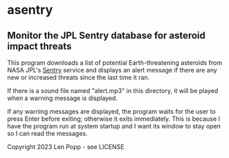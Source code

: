 # asentry

## Monitor the JPL Sentry database for asteroid impact threats

This program downloads a list of potential Earth-threatening asteroids
from NASA JPL's [Sentry](https://cneos.jpl.nasa.gov/sentry/) service
and displays an alert message if there are any new or increased threats
since the last time it ran.

If there is a sound file named "alert.mp3" in this directory, it will be
played when a warning message is displayed.

If any warning messages are displayed, the program waits for the user to
press Enter before exiting; otherwise it exits immediately. This is because
I have the program run at system startup and I want its window to stay open
so I can read the messages.

Copyright 2023 Len Popp - see LICENSE
